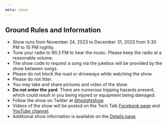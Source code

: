 ```yaml
---
meta: none
---
```


## Ground Rules and Information

* Show runs from November 24, 2023 to December 31, 2023 from 5:30 PM to 10 PM nightly.
* Tune your radio to 90.3 FM to hear the music. Please keep the radio at a reasonable volume.
* The show code to request a song via the jukebox will be provided by the show between songs.
* Please do not block the road or driveways while watching the show.
* Please do not litter.
* You may take and share pictures and video of the show.
* **Do not enter the yard**. There are numerous tripping hazards present, which could result in you being injured or equipment being damaged.
* Follow the show on Twitter at <a href="https://twitter.com/hplightshow" target="_blank">@hplightshow</a>
* Videos of the show will be posted on the Tech Talk [Facebook page](https://www.facebook.com/profile.php?id=100089303142244) and [YouTube channel](https://www.youtube.com/channel/UC4xp-TEEIAL-4XtMVvfRaQw?sub_confirmation=1).
* Additional show information is available on the [Details page](/details).
